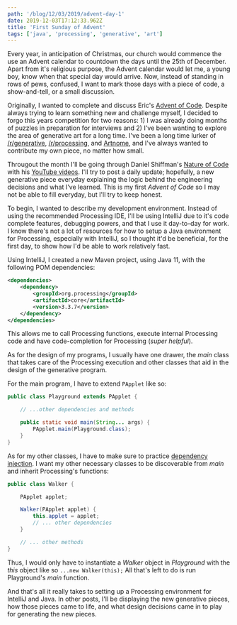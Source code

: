 ```yaml
---
path: '/blog/12/03/2019/advent-day-1'
date: 2019-12-03T17:12:33.962Z
title: 'First Sunday of Advent'
tags: ['java', 'processing', 'generative', 'art']
---
```


Every year, in anticipation of Christmas, our church would commence the use an Advent calendar to countdown the days until the 25th of December. Apart from it's religious purpose, the Advent calendar would let me, a young boy, know when that special day would arrive. Now, instead of standing in rows of pews, confused, I want to mark those days with a piece of code, a show-and-tell, or a small discussion.

Originally, I wanted to complete and discuss Eric's [Advent of Code](https://adventofcode.com/). Despite always trying to learn something new and challenge myself, I decided to forgo this years competition for two reasons: 1) I was already doing months of puzzles in preparation for interviews and 2) I've been wanting to explore the area of generative art for a long time. I've been a long time lurker of [/r/generative](https://www.reddit.com/r/generative/), [/r/processing](https://www.reddit.com/r/processing/), and [Artnome](https://www.artnome.com/), and I've always wanted to contribute my own piece, no matter how small.

Througout the month I'll be going through Daniel Shiffman's [Nature of Code](https://natureofcode.com) with his [YouTube videos](https://www.youtube.com/watch?v=DfziDXHYoik). I'll try to post a daily update; hopefully, a new generative piece everyday explaining the logic behind the engineering decisions and what I've learned. This is my first _Advent of Code_ so I may not be able to fill everyday, but I'll try to keep honest.

To begin, I wanted to describe my development environment. Instead of using the recommended Processing IDE, I'll be using IntelliJ due to it's code complete features, debugging powers, and that I use it day-to-day for work. I know there's not a lot of resources for how to setup a Java environment for Processing, especially with IntelliJ, so I thought it'd be beneficial, for the first day, to show how I'd be able to work relatively fast.

Using IntelliJ, I created a new Maven project, using Java 11, with the following POM dependencies:

```xml
<dependencies>
    <dependency>
        <groupId>org.processing</groupId>
        <artifactId>core</artifactId>
        <version>3.3.7</version>
    </dependency>
</dependencies>
```

This allows me to call Processing functions, execute internal Processing code and have code-completion for Processing (_super helpful_).

As for the design of my programs, I usually have one drawer, the _main_ class that takes care of the Processing execution and other classes that aid in the design of the generative program.

For the main program, I have to extend `PApplet` like so:

```java
public class Playground extends PApplet {

    // ...other dependencies and methods

    public static void main(String... args) {
        PApplet.main(Playground.class);
    }
}

```

As for my other classes, I have to make sure to practice [dependency injection](https://en.wikipedia.org/wiki/Dependency_injection). I want my other necessary classes to be discoverable from _main_ and inherit Processing's functions:

```java
public class Walker {

    PApplet applet;

    Walker(PApplet applet) {
        this.applet = applet;
        // ... other dependencies
    }

    // ... other methods
}
```

Thus, I would only have to instantiate a _Walker_ object in _Playground_ with the _this_ object like so `...new Walker(this);` All that's left to do is run Playground's _main_ function.

And that's all it really takes to setting up a Processing environment for IntelliJ and Java. In other posts, I'll be displaying the new generative pieces, how those pieces came to life, and what design decisions came in to play for generating the new pieces.
